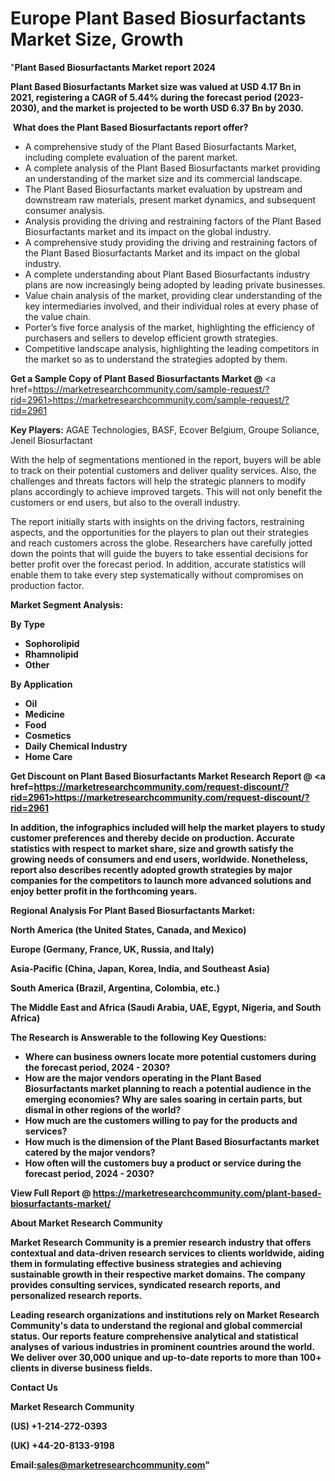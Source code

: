 # Europe Plant Based Biosurfactants Market Size, Growth
"<strong>Plant Based Biosurfactants Market report 2024</strong>

<strong>Plant Based Biosurfactants Market size was valued at USD 4.17 Bn in 2021, registering a CAGR of 5.44% during the forecast period (2023-2030), and the market is projected to be worth USD 6.37 Bn by 2030.</strong>

 <strong><b>What does the Plant Based Biosurfactants report offer?</b></strong>
<ul>
  <li>A comprehensive study of the Plant Based Biosurfactants Market, including complete evaluation of the parent market.</li>
  <li>A complete analysis of the Plant Based Biosurfactants market providing an understanding of the market size and its commercial landscape.</li>
  <li>The Plant Based Biosurfactants market evaluation by upstream and downstream raw materials, present market dynamics, and subsequent consumer analysis.</li>
  <li>Analysis providing the driving and restraining factors of the Plant Based Biosurfactants market and its impact on the global industry.</li>
  <li>A comprehensive study providing the driving and restraining factors of the Plant Based Biosurfactants Market and its impact on the global industry.</li>
  <li>A complete understanding about Plant Based Biosurfactants industry plans are now increasingly being adopted by leading private businesses.</li>
  <li>Value chain analysis of the market, providing clear understanding of the key intermediaries involved, and their individual roles at every phase of the value chain.</li>
  <li>Porter’s five force analysis of the market, highlighting the efficiency of purchasers and sellers to develop efficient growth strategies.</li>
  <li>Competitive landscape analysis, highlighting the leading competitors in the market so as to understand the strategies adopted by them.</li>
</ul>

<strong>Get a Sample Copy of Plant Based Biosurfactants Market @ </strong><a href=https://marketresearchcommunity.com/sample-request/?rid=2961><u>https://marketresearchcommunity.com/sample-request/?rid=2961</u></a>

<strong>Key Players:</strong> 
AGAE Technologies, BASF, Ecover Belgium, Groupe Soliance, Jeneil Biosurfactant

With the help of segmentations mentioned in the report, buyers will be able to track on their potential customers and deliver quality services. Also, the challenges and threats factors will help the strategic planners to modify plans accordingly to achieve improved targets. This will not only benefit the customers or end users, but also to the overall industry.

The report initially starts with insights on the driving factors, restraining aspects, and the opportunities for the players to plan out their strategies and reach customers across the globe. Researchers have carefully jotted down the points that will guide the buyers to take essential decisions for better profit over the forecast period. In addition, accurate statistics will enable them to take every step systematically without compromises on production factor.

<strong>Market Segment Analysis:</strong>

</h4>
<strong><strong>By Type</strong></h3>
<ul>
 	<li>Sophorolipid</li>
 	<li>Rhamnolipid</li>
 	<li>Other</li>
</ul>
<strong><strong>By Application </strong></h3>
<ul>
 	<li>Oil</li>
 	<li>Medicine</li>
 	<li>Food</li>
 	<li>Cosmetics</li>
 	<li>Daily Chemical Industry</li>
 	<li>Home Care</li>
</ul>

<strong>Get Discount on Plant Based Biosurfactants Market Research Report @ </b></strong><a href=https://marketresearchcommunity.com/request-discount/?rid=2961><u>https://marketresearchcommunity.com/request-discount/?rid=2961</u></a>

In addition, the infographics included will help the market players to study customer preferences and thereby decide on production. Accurate statistics with respect to market share, size and growth satisfy the growing needs of consumers and end users, worldwide. Nonetheless, report also describes recently adopted growth strategies by major companies for the competitors to launch more advanced solutions and enjoy better profit in the forthcoming years.

<strong>Regional Analysis For Plant Based Biosurfactants Market:</strong>

<strong>North America</strong> (the United States, Canada, and Mexico)

<strong>Europe</strong> (Germany, France, UK, Russia, and Italy)

<strong>Asia-Pacific</strong> (China, Japan, Korea, India, and Southeast Asia)

<strong>South America</strong> (Brazil, Argentina, Colombia, etc.)

<strong>The Middle East and Africa</strong> (Saudi Arabia, UAE, Egypt, Nigeria, and South Africa)

<strong>The Research is Answerable to the following Key Questions:</strong>
<ul>
 	<li>Where can business owners locate more potential customers during the forecast period, 2024 - 2030?</li>
 	<li>How are the major vendors operating in the Plant Based Biosurfactants market planning to reach a potential audience in the emerging economies? Why are sales soaring in certain parts, but dismal in other regions of the world?</li>
 	<li>How much are the customers willing to pay for the products and services?</li>
 	<li>How much is the dimension of the Plant Based Biosurfactants market catered by the major vendors?</li>
 	<li>How often will the customers buy a product or service during the forecast period, 2024 - 2030?</li>
</ul>

<strong>View Full Report @</strong> <a href=https://marketresearchcommunity.com/plant-based-biosurfactants-market/>https://marketresearchcommunity.com/plant-based-biosurfactants-market/</a>

<strong>About Market Research Community</strong>

Market Research Community is a premier research industry that offers contextual and data-driven research services to clients worldwide, aiding them in formulating effective business strategies and achieving sustainable growth in their respective market domains. The company provides consulting services, syndicated research reports, and personalized research reports.

Leading research organizations and institutions rely on Market Research Community's data to understand the regional and global commercial status. Our reports feature comprehensive analytical and statistical analyses of various industries in prominent countries around the world. We deliver over 30,000 unique and up-to-date reports to more than 100+ clients in diverse business fields.

<strong>Contact Us</strong>

<strong>Market Research Community</strong>

(US) +1-214-272-0393

(UK) +44-20-8133-9198

<strong>Email:</strong>sales@marketresearchcommunity.com"
